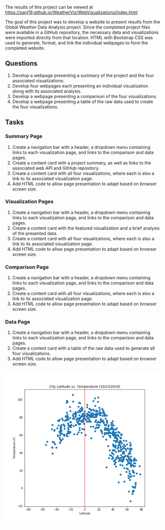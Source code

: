 
The results of this project can be viewed at https://sanj19.github.io/WeatherViz/WebVisualizations/index.html

The goal of this project was to develop a website to present results from the Global Weather Data Analysis project. Since the completed project files were available in a GitHub repository, the necessary data and visualizations were imported directly from that location. HTML with Bootstrap CSS was used to generate, format, and link the individual webpages to form the completed website.

## Questions

1. Develop a webpage presenting a summary of the project and the four associated visualizations.
2. Develop four webpages each presenting an individual visualization along with its associated analysis.
3. Develop a webpage presenting a comparison of the four visualizations.
4. Develop a webpage presenting a table of the raw data used to create the four visualizations.

## Tasks

### Summary Page


1. Create a navigation bar with a header, a dropdown menu containing links to each visualization page, and links to the comparison and data pages.
2. Create a content card with a project summary, as well as links to the associated web API and GitHub repository. 
3. Create a content card with all four visualizations, where each is also a link to its associated visualization page.
4. Add HTML code to allow page presentation to adapt based on browser screen size.

### Visualization Pages

1. Create a navigation bar with a header, a dropdown menu containing links to each visualization page, and links to the comparison and data pages.
2. Create a content card with the featured visualization and a brief analysis of the presented data.
3. Create a content card with all four visualizations, where each is also a link to its associated visualization page.
4. Add HTML code to allow page presentation to adapt based on browser screen size.

### Comparison Page

1. Create a navigation bar with a header, a dropdown menu containing links to each visualization page, and links to the comparison and data pages.
2. Create a content card with all four visualizations, where each is also a link to its associated visualization page.
3. Add HTML code to allow page presentation to adapt based on browser screen size.

### Data Page

1. Create a navigation bar with a header, a dropdown menu containing links to each visualization page, and links to the comparison and data pages.
2. Create a content card with a table of the raw data used to generate all four visualizations.
3. Add HTML code to allow page presentation to adapt based on browser screen size.

![temp in world cities](temp_vs_lat.png "Temp in World Cities")
